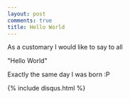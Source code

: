 ```yaml
---
layout: post
comments: true
title: Hello World
---
```


As a customary I would like to say to all

"Hello World"

Exactly the same day I was born :P

{% include disqus.html %}